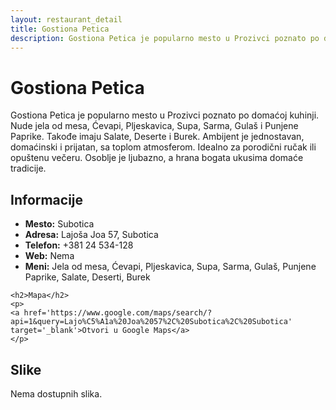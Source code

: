 ```yaml
---
layout: restaurant_detail
title: Gostiona Petica
description: Gostiona Petica je popularno mesto u Prozivci poznato po domaćoj kuhinji. Nude jela od mesa, Ćevapi, Pljeskavica, Supa, Sarma, Gulaš i Punjene Paprike. Takođe imaju Salate, Deserte i Burek. Ambijent je jednostavan, domaćinski i prijatan, sa toplom atmosferom. Idealno za porodični ručak ili opuštenu večeru. Osoblje je ljubazno, a hrana bogata ukusima domaće tradicije.
---
```


# Gostiona Petica
<p class="description">Gostiona Petica je popularno mesto u Prozivci poznato po domaćoj kuhinji. Nude jela od mesa, Ćevapi, Pljeskavica, Supa, Sarma, Gulaš i Punjene Paprike. Takođe imaju Salate, Deserte i Burek. Ambijent je jednostavan, domaćinski i prijatan, sa toplom atmosferom. Idealno za porodični ručak ili opuštenu večeru. Osoblje je ljubazno, a hrana bogata ukusima domaće tradicije.</p>

<div class="left-column text-content">
    <h2>Informacije</h2>
    <ul>
        <li><strong>Mesto:</strong> Subotica</li>
        <li><strong>Adresa:</strong> Lajoša Joa 57, Subotica</li>
        <li><strong>Telefon:</strong> +381 24 534-128</li>
        <li><strong>Web:</strong> Nema</li>
        <li><strong>Meni:</strong> Jela od mesa, Ćevapi, Pljeskavica, Supa, Sarma, Gulaš, Punjene Paprike, Salate, Deserti, Burek</li>
    </ul>

    <h2>Mapa</h2>
    <p>
    <a href='https://www.google.com/maps/search/?api=1&query=Lajo%C5%A1a%20Joa%2057%2C%20Subotica%2C%20Subotica' target='_blank'>Otvori u Google Maps</a>
    </p>
</div>

<div class="right-column">
    <h2>Slike</h2>
    <div class="images-grid">
<p>Nema dostupnih slika.</p>
    </div>
</div>